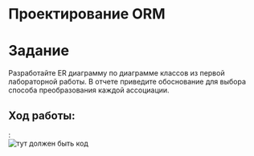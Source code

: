 # Проектирование ORM
# Задание
Разработайте ER диаграмму по диаграмме классов из первой лабораторной работы. В отчете приведите обоснование для выбора способа преобразования каждой ассоциации.
## Ход работы:
  : <br>
![тут должен быть код](https://sun9-24.userapi.com/MJDaixyFJi9EoFKiAi-WGSjWQuoaRBgJtm394w/RTY0jT3NSMk.jpg)
